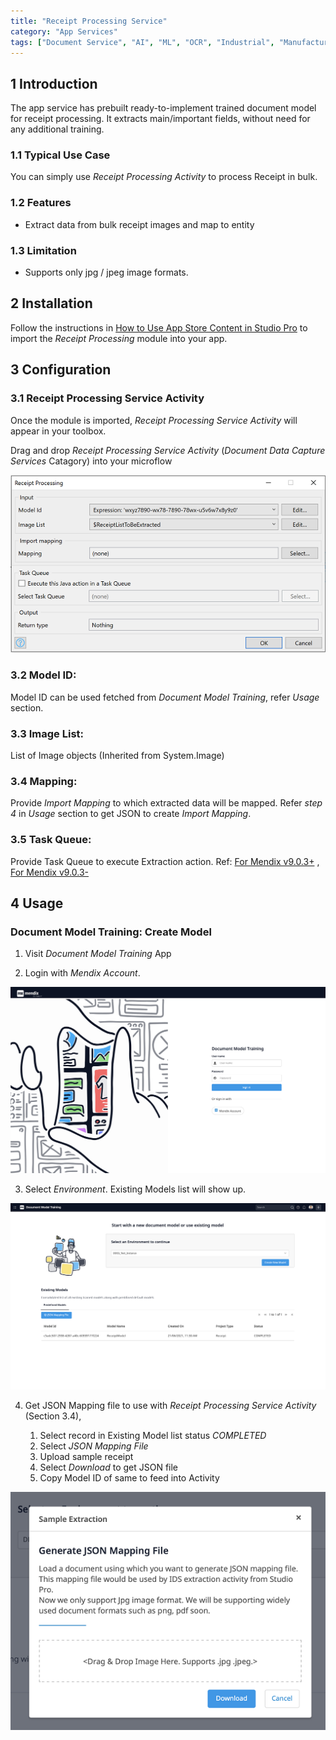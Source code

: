 ```yaml
---
title: "Receipt Processing Service"
category: "App Services"
tags: ["Document Service", "AI", "ML", "OCR", "Industrial", "Manufacturing"]
---
```


## 1 Introduction
The app service has prebuilt ready-to-implement trained document model for receipt processing. It extracts main/important fields, without need for any additional training.

### 1.1 Typical Use Case
You can simply use _Receipt Processing Activity_ to process Receipt in bulk. 

### 1.2 Features
* Extract data from bulk receipt images and map to entity

### 1.3 Limitation
* Supports only jpg / jpeg image formats.

## 2 Installation

Follow the instructions in [How to Use App Store Content in Studio Pro](../general/app-store-content) to import the _Receipt Processing_ module into your app.

## 3 Configuration

### 3.1 Receipt Processing Service Activity
Once the module is imported, _Receipt Processing Service Activity_ will appear in your toolbox.

Drag and drop _Receipt Processing Service Activity_ (_Document Data Capture Services_ Catagory) into your microflow

![rp-activity](attachments/receipt-processing/rp-activity.png)

### 3.2 Model ID: 
Model ID can be used fetched from _Document Model Training_, refer _Usage_ section.

### 3.3 Image List: 
List of Image objects (Inherited from System.Image)

### 3.4 Mapping: 
Provide _Import Mapping_ to which extracted data will be mapped. Refer _step 4_ in _Usage_ section to get JSON to create _Import Mapping_.

### 3.5 Task Queue: 
Provide Task Queue to execute Extraction action. Ref: [For Mendix v9.0.3+](../../refguide/task-queue) , [For Mendix v9.0.3-](../modules/process-queue)

## 4 Usage

### Document Model Training: Create Model

1. Visit _Document Model Training_ App

2. Login with _Mendix Account_.

![rp-login](attachments/receipt-processing/rp-login.png)

3. Select _Environment_. Existing Models list will show up.

![rp-list-models](attachments/receipt-processing/rp-list-models.png)

4. Get JSON Mapping file to use with _Receipt Processing Service Activity_ (Section 3.4),

    1. Select record in Existing Model list status _COMPLETED_ 
    2. Select _JSON Mapping File_
    3. Upload sample receipt
    4. Select _Download_ to get JSON file
    5. Copy Model ID of same to feed into Activity
    
![rp-json-mapping](attachments/receipt-processing/rp-json-mapping.png)